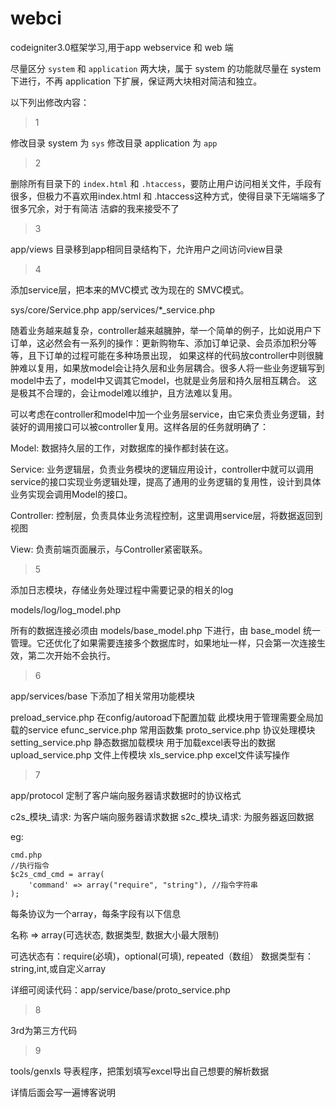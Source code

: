 # webci
codeigniter3.0框架学习,用于app webservice 和 web 端

尽量区分 `system` 和 `application` 两大块，属于 system 的功能就尽量在 system 下进行，不再 application 下扩展，保证两大块相对简洁和独立。

以下列出修改内容：

>1

修改目录 system 为 `sys`
修改目录 application 为 `app`

>2

删除所有目录下的 `index.html` 和 `.htaccess`，要防止用户访问相关文件，手段有很多，但极力不喜欢用index.html 和 .htaccess这种方式，使得目录下无端端多了很多冗余，对于有简洁
洁癖的我来接受不了

>3

app/views 目录移到app相同目录结构下，允许用户之间访问view目录

>4

添加service层，把本来的MVC模式 改为现在的 SMVC模式。

sys/core/Service.php
app/services/*_service.php

随着业务越来越复杂，controller越来越臃肿，举一个简单的例子，比如说用户下订单，这必然会有一系列的操作：更新购物车、添加订单记录、会员添加积分等等，且下订单的过程可能在多种场景出现，
如果这样的代码放controller中则很臃肿难以复用，如果放model会让持久层和业务层耦合。很多人将一些业务逻辑写到model中去了，model中又调其它model，也就是业务层和持久层相互耦合。
这是极其不合理的，会让model难以维护，且方法难以复用。

可以考虑在controller和model中加一个业务层service，由它来负责业务逻辑，封装好的调用接口可以被controller复用。这样各层的任务就明确了：

Model: 数据持久层的工作，对数据库的操作都封装在这。

Service: 业务逻辑层，负责业务模块的逻辑应用设计，controller中就可以调用service的接口实现业务逻辑处理，提高了通用的业务逻辑的复用性，设计到具体业务实现会调用Model的接口。

Controller: 控制层，负责具体业务流程控制，这里调用service层，将数据返回到视图

View: 负责前端页面展示，与Controller紧密联系。

>5

添加日志模块，存储业务处理过程中需要记录的相关的log

models/log/log_model.php

所有的数据连接必须由 models/base_model.php 下进行，由 base_model 统一管理。它还优化了如果需要连接多个数据库时，如果地址一样，只会第一次连接生效，第二次开始不会执行。

>6

app/services/base 下添加了相关常用功能模块

preload_service.php 在config/autoroad下配置加载 此模块用于管理需要全局加载的service
efunc_service.php 常用函数集
proto_service.php 协议处理模块
setting_service.php 静态数据加载模块 用于加载excel表导出的数据
upload_service.php 文件上传模块
xls_service.php excel文件读写操作

>7

app/protocol 定制了客户端向服务器请求数据时的协议格式

c2s_模块_请求: 为客户端向服务器请求数据
s2c_模块_请求: 为服务器返回数据

eg:
```
cmd.php
//执行指令
$c2s_cmd_cmd = array(
	'command' => array("require", "string"), //指令字符串
);
```

每条协议为一个array，每条字段有以下信息

名称 => array(可选状态, 数据类型, 数据大小最大限制)

可选状态有：require(必填)，optional(可填), repeated（数组）
数据类型有：string,int,或自定义array

详细可阅读代码：app/service/base/proto_service.php

>8

3rd为第三方代码

>9

tools/genxls 导表程序，把策划填写excel导出自己想要的解析数据

详情后面会写一遍博客说明
